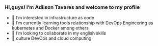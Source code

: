  ### Hi,guys! I’m Adilson Tavares and welcome to my profile 
 
- 👀 I’m interested in infrastructure as code
- 🌱 I’m currently learning tools relationship with DevOps Engineering as kubernetes and Docker among others
- 💞️ I’m looking to collaborate in my english skills
- :speech_balloon:  culture DevOps and cloud computing
<!---
adilson-cruz/adilson-cruz is a ✨ special ✨ repository because its `README.md` (this file) appears on your GitHub profile.
You can click the Preview link to take a look at your changes.
--->
